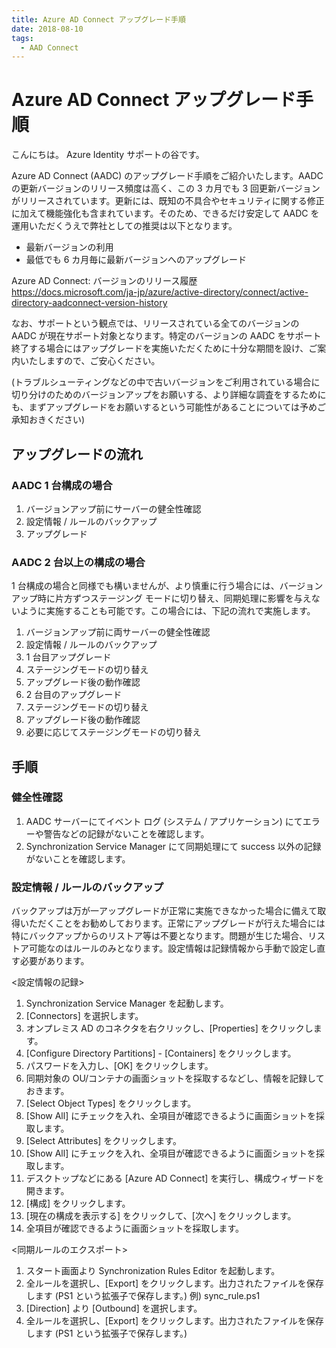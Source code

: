 ```yaml
---
title: Azure AD Connect アップグレード手順
date: 2018-08-10
tags:
  - AAD Connect
---
```


# Azure AD Connect アップグレード手順

こんにちは。 Azure Identity サポートの谷です。

Azure AD Connect (AADC) のアップグレード手順をご紹介いたします。AADC の更新バージョンのリリース頻度は高く、この 3 カ月でも 3 回更新バージョンがリリースされています。更新には、既知の不具合やセキュリティに関する修正に加えて機能強化も含まれています。そのため、できるだけ安定して AADC を運用いただくうえで弊社としての推奨は以下となります。

- 最新バージョンの利用
- 最低でも 6 カ月毎に最新バージョンへのアップグレード
 
Azure AD Connect: バージョンのリリース履歴  
https://docs.microsoft.com/ja-jp/azure/active-directory/connect/active-directory-aadconnect-version-history
 
なお、サポートという観点では、リリースされている全てのバージョンの AADC が現在サポート対象となります。特定のバージョンの AADC をサポート終了する場合にはアップグレードを実施いただくために十分な期間を設け、ご案内いたしますので、ご安心ください。

(トラブルシューティングなどの中で古いバージョンをご利用されている場合に切り分けのためのバージョンアップをお願いする、より詳細な調査をするためにも、まずアップグレードをお願いするという可能性があることについては予めご承知おきください)
 
## アップグレードの流れ

### AADC 1 台構成の場合

1. バージョンアップ前にサーバーの健全性確認
2. 設定情報 / ルールのバックアップ
3. アップグレード
 
### AADC 2 台以上の構成の場合

1 台構成の場合と同様でも構いませんが、より慎重に行う場合には、バージョンアップ時に片方ずつステージング モードに切り替え、同期処理に影響を与えないように実施することも可能です。この場合には、下記の流れで実施します。

1. バージョンアップ前に両サーバーの健全性確認
2. 設定情報 / ルールのバックアップ
3. 1 台目アップグレード
4. ステージングモードの切り替え
5. アップグレード後の動作確認
6. 2 台目のアップグレード
7. ステージングモードの切り替え
8. アップグレード後の動作確認
9. 必要に応じてステージングモードの切り替え
 
## 手順

### 健全性確認

1. AADC サーバーにてイベント ログ (システム / アプリケーション) にてエラーや警告などの記録がないことを確認します。
2. Synchronization Service Manager にて同期処理にて success 以外の記録がないことを確認します。
 
### 設定情報 / ルールのバックアップ

バックアップは万が一アップグレードが正常に実施できなかった場合に備えて取得いただくことをお勧めしております。正常にアップグレードが行えた場合には特にバックアップからのリストア等は不要となります。問題が生じた場合、リストア可能なのはルールのみとなります。設定情報は記録情報から手動で設定し直す必要があります。

<設定情報の記録>

1. Synchronization Service Manager を起動します。
2. [Connectors] を選択します。
3. オンプレミス AD のコネクタを右クリックし、[Properties] をクリックします。
4. [Configure Directory Partitions] - [Containers] をクリックします。
5. パスワードを入力し、[OK] をクリックします。
6. 同期対象の OU/コンテナの画面ショットを採取するなどし、情報を記録しておきます。
7. [Select Object Types] をクリックします。
8. [Show All] にチェックを入れ、全項目が確認できるように画面ショットを採取します。
9. [Select Attributes] をクリックします。
10. [Show All] にチェックを入れ、全項目が確認できるように画面ショットを採取します。
11. デスクトップなどにある [Azure AD Connect] を実行し、構成ウィザードを開きます。
12. [構成] をクリックします。
13. [現在の構成を表示する] をクリックして、[次へ] をクリックします。
14. 全項目が確認できるように画面ショットを採取します。

<同期ルールのエクスポート>

1. スタート画面より Synchronization Rules Editor を起動します。
2. 全ルールを選択し、[Export] をクリックします。出力されたファイルを保存します (PS1 という拡張子で保存します。)
例) sync_rule.ps1
3. [Direction] より [Outbound] を選択します。
4. 全ルールを選択し、[Export] をクリックします。出力されたファイルを保存します (PS1 という拡張子で保存します。)